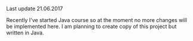 Last update 21.06.2017

Recently I've started Java course so at the moment no more changes will be implemented here. I am planning to create copy of this project but written in Java.
